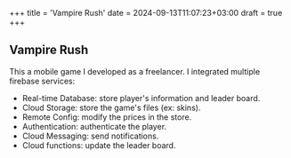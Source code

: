 +++
title = 'Vampire Rush'
date = 2024-09-13T11:07:23+03:00
draft = true
+++

## Vampire Rush

This a mobile game I developed as a freelancer.
I integrated multiple firebase services:

- Real-time Database: store player's information and leader board.
- Cloud Storage: store the game's files (ex: skins).
- Remote Config: modify the prices in the store.
- Authentication: authenticate the player.
- Cloud Messaging: send notifications.
- Cloud functions: update the leader board.
